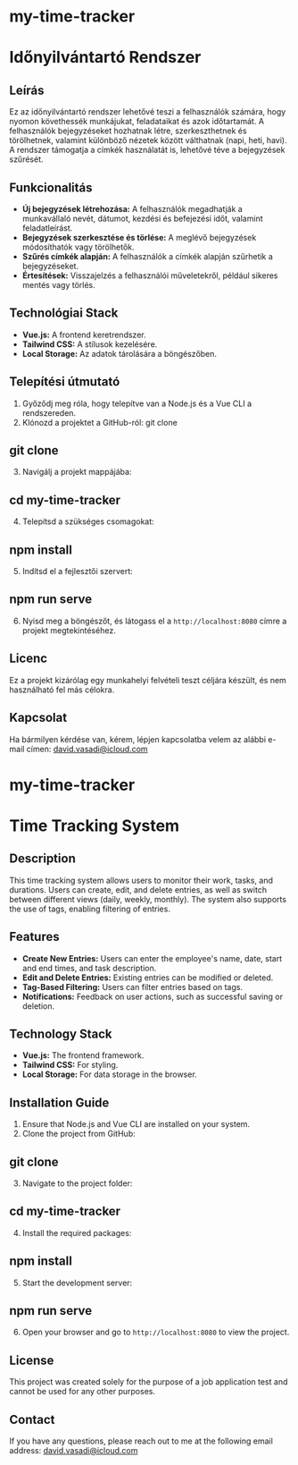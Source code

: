 # my-time-tracker

# Időnyilvántartó Rendszer

## Leírás
Ez az időnyilvántartó rendszer lehetővé teszi a felhasználók számára, hogy nyomon követhessék munkájukat, feladataikat és azok időtartamát. A felhasználók bejegyzéseket hozhatnak létre, szerkeszthetnek és törölhetnek, valamint különböző nézetek között válthatnak (napi, heti, havi). A rendszer támogatja a címkék használatát is, lehetővé téve a bejegyzések szűrését.

## Funkcionalitás
- **Új bejegyzések létrehozása:** A felhasználók megadhatják a munkavállaló nevét, dátumot, kezdési és befejezési időt, valamint feladatleírást.
- **Bejegyzések szerkesztése és törlése:** A meglévő bejegyzések módosíthatók vagy törölhetők.
- **Szűrés címkék alapján:** A felhasználók a címkék alapján szűrhetik a bejegyzéseket.
- **Értesítések:** Visszajelzés a felhasználói műveletekről, például sikeres mentés vagy törlés.

## Technológiai Stack
- **Vue.js:** A frontend keretrendszer.
- **Tailwind CSS:** A stílusok kezelésére.
- **Local Storage:** Az adatok tárolására a böngészőben.

## Telepítési útmutató
1. Győződj meg róla, hogy telepítve van a Node.js és a Vue CLI a rendszereden.
2. Klónozd a projektet a GitHub-ról:
git clone <repository-url>


## git clone <repository-url>
3. Navigálj a projekt mappájába:
## cd my-time-tracker
4. Telepítsd a szükséges csomagokat:
## npm install
5. Indítsd el a fejlesztői szervert:
## npm run serve
6. Nyisd meg a böngészőt, és látogass el a `http://localhost:8080` címre a projekt megtekintéséhez.


## Licenc
Ez a projekt kizárólag egy munkahelyi felvételi teszt céljára készült, és nem használható fel más célokra.

## Kapcsolat
Ha bármilyen kérdése van, kérem, lépjen kapcsolatba velem az alábbi e-mail címen: 
[david.vasadi@icloud.com](mailto:david.vasadi@icloud.com)



# my-time-tracker

# Time Tracking System

## Description
This time tracking system allows users to monitor their work, tasks, and durations. Users can create, edit, and delete entries, as well as switch between different views (daily, weekly, monthly). The system also supports the use of tags, enabling filtering of entries.

## Features
- **Create New Entries:** Users can enter the employee's name, date, start and end times, and task description.
- **Edit and Delete Entries:** Existing entries can be modified or deleted.
- **Tag-Based Filtering:** Users can filter entries based on tags.
- **Notifications:** Feedback on user actions, such as successful saving or deletion.

## Technology Stack
- **Vue.js:** The frontend framework.
- **Tailwind CSS:** For styling.
- **Local Storage:** For data storage in the browser.

## Installation Guide
1. Ensure that Node.js and Vue CLI are installed on your system.
2. Clone the project from GitHub:
## git clone <repository-url>
3. Navigate to the project folder:
## cd my-time-tracker
4. Install the required packages:
## npm install
5. Start the development server:
## npm run serve
6. Open your browser and go to `http://localhost:8080` to view the project.

## License
This project was created solely for the purpose of a job application test and cannot be used for any other purposes.

## Contact
If you have any questions, please reach out to me at the following email address: 
[david.vasadi@icloud.com](mailto:david.vasadi@icloud.com)
